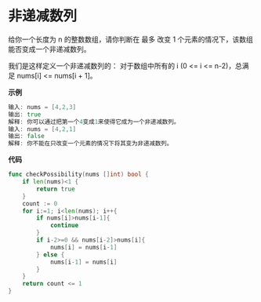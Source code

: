 # 非递减数列

给你一个长度为 n 的整数数组，请你判断在 最多 改变 1 个元素的情况下，该数组能否变成一个非递减数列。

我们是这样定义一个非递减数列的： 对于数组中所有的 i (0 <= i <= n-2)，总满足 nums[i] <= nums[i + 1]。

**示例**

```go
输入: nums = [4,2,3]
输出: true
解释: 你可以通过把第一个4变成1来使得它成为一个非递减数列。
输入: nums = [4,2,1]
输出: false
解释: 你不能在只改变一个元素的情况下将其变为非递减数列。
```

**代码**

```go
func checkPossibility(nums []int) bool {
    if len(nums)<1 {
        return true
    }
    count := 0
    for i:=1; i<len(nums); i++{
        if nums[i]>nums[i-1]{
            continue
        }
        if i-2>=0 && nums[i-2]>nums[i]{
            nums[i] = nums[i-1]
        } else {
            nums[i-1] = nums[i]
        }
    }
    return count <= 1
}
```

